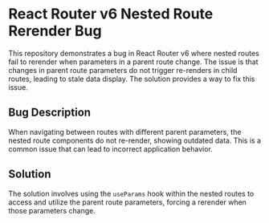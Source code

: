 # React Router v6 Nested Route Rerender Bug

This repository demonstrates a bug in React Router v6 where nested routes fail to rerender when parameters in a parent route change.  The issue is that changes in parent route parameters do not trigger re-renders in child routes, leading to stale data display.  The solution provides a way to fix this issue.

## Bug Description

When navigating between routes with different parent parameters, the nested route components do not re-render, showing outdated data.  This is a common issue that can lead to incorrect application behavior.

## Solution

The solution involves using the `useParams` hook within the nested routes to access and utilize the parent route parameters, forcing a rerender when those parameters change.

